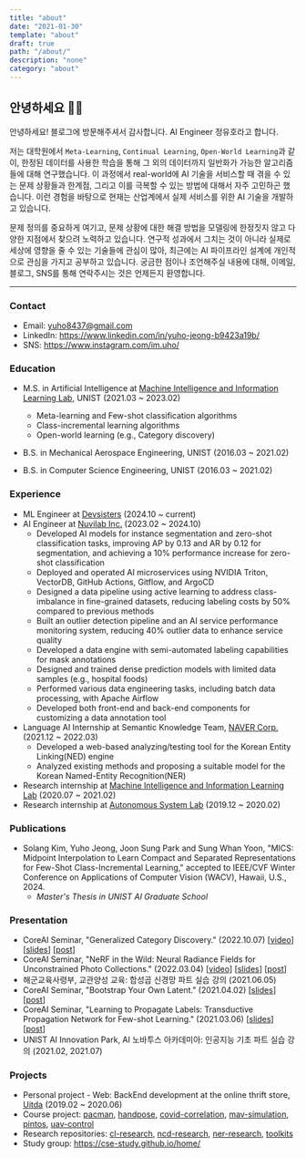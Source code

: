 ```yaml
---
title: "about"
date: "2021-01-30"
template: "about"
draft: true
path: "/about/"
description: "none"
category: "about"
---
```


## 안녕하세요 🙋‍♂️

안녕하세요! 블로그에 방문해주셔서 감사합니다. AI Engineer 정유호라고 합니다.

저는 대학원에서 `Meta-Learning`, `Continual Learning`, `Open-World Learning`과 같이, 한정된 데이터를 사용한 학습을 통해 그 외의 데이터까지 일반화가 가능한 알고리즘들에 대해 연구했습니다. 이 과정에서 real-world에 AI 기술을 서비스할 때 겪을 수 있는 문제 상황들과 한계점, 그리고 이를 극복할 수 있는 방법에 대해서 자주 고민하곤 했습니다. 이런 경험을 바탕으로 현재는 산업계에서 실제 서비스를 위한 AI 기술을 개발하고 있습니다.

문제 정의를 중요하게 여기고, 문제 상황에 대한 해결 방법을 모델링에 한정짓지 않고 다양한 지점에서 찾으려 노력하고 있습니다. 연구적 성과에서 그치는 것이 아니라 실제로 세상에 영향을 줄 수 있는 기술들에 관심이 많아, 최근에는 AI 파이프라인 설계에 개인적으로 관심을 가지고 공부하고 있습니다. 궁금한 점이나 조언해주실 내용에 대해, 이메일, 블로그, SNS를 통해 연락주시는 것은 언제든지 환영합니다.

---

### Contact

- Email: yuho8437@gmail.com
- LinkedIn: https://www.linkedin.com/in/yuho-jeong-b9423a19b/
- SNS: https://www.instagram.com/im.uho/

### Education

- M.S. in Artificial Intelligence at [Machine Intelligence and Information Learning Lab](https://sites.google.com/view/swyoon89/research-interests?authuser=0), UNIST (2021.03 ~ 2023.02)
  - Meta-learning and Few-shot classification algorithms
  - Class-incremental learning algorithms
  - Open-world learning (e.g., Category discovery)

- B.S. in Mechanical Aerospace Engineering, UNIST (2016.03 ~ 2021.02)
- B.S. in Computer Science Engineering, UNIST (2016.03 ~ 2021.02)

### Experience

- ML Engineer at [Devsisters](https://www.devsisters.com/en) (2024.10 ~ current)
- AI Engineer at [Nuvilab Inc.](https://www.nuvilab.com) (2023.02 ~ 2024.10)
  - Developed AI models for instance segmentation and zero-shot classification tasks, improving AP by 0.13 and AR by 0.12 for segmentation, and achieving a 10% performance increase for zero-shot classification
  - Deployed and operated AI microservices using NVIDIA Triton, VectorDB, GitHub Actions, Gitflow, and ArgoCD
  - Designed a data pipeline using active learning to address class-imbalance in fine-grained datasets, reducing labeling costs by 50% compared to previous methods
  - Built an outlier detection pipeline and an AI service performance monitoring system, reducing 40% outlier data to enhance service quality
  - Developed a data engine with semi-automated labeling capabilities for mask annotations
  - Designed and trained dense prediction models with limited data samples (e.g., hospital foods)
  - Performed various data engineering tasks, including batch data processing, with Apache Airflow
  - Developed both front-end and back-end components for customizing a data annotation tool
- Language AI Internship at Semantic Knowledge Team, [NAVER Corp.](https://www.navercorp.com) (2021.12 ~ 2022.03)
  - Developed a web-based analyzing/testing tool for the Korean Entity Linking(NED) engine
  - Analyzed existing methods and proposing a suitable model for the Korean Named-Entity Recognition(NER)
- Research internship at [Machine Intelligence and Information Learning Lab](https://sites.google.com/view/swyoon89/research-interests?authuser=0) (2020.07 ~ 2021.02)
- Research internship at [Autonomous System Lab](https://sites.google.com/site/aslunist/news) (2019.12 ~ 2020.02)

### Publications

- Solang Kim, Yuho Jeong, Joon Sung Park and Sung Whan Yoon, "MICS: Midpoint Interpolation to Learn Compact and Separated Representations for Few-Shot Class-Incremental Learning," accepted to IEEE/CVF Winter Conference on Applications of Computer Vision (WACV), Hawaii, U.S., 2024.
  - *Master's Thesis in UNIST AI Graduate School*


### Presentation

- CoreAI Seminar, "Generalized Category Discovery." (2022.10.07) [[video](https://youtu.be/pNoYt0bzG-s?t=450)] [[slides](https://drive.google.com/file/d/1QRFtVonBzZiiba73F-vYVPRib1Z1avOb/view?usp=sharing)] [[post](https://yuhodots.github.io/deeplearning/22-10-07/)]
- CoreAI Seminar, "NeRF in the Wild: Neural Radiance Fields for Unconstrained Photo Collections." (2022.03.04) [[video](https://www.youtube.com/watch?v=HDwkXyQjecQ)] [[slides](https://drive.google.com/file/d/1O4Af9vq_q_1BRdYxZBCw-PKEq0cqYSNM/view)] [[post](https://yuhodots.github.io/deeplearning/22-03-05/)]
- 해군교육사령부, 교관양성 교육: 합성곱 신경망 파트 실습 강의 (2021.06.05)
- CoreAI Seminar, "Bootstrap Your Own Latent." (2021.04.02) [[slides](https://slack-files.com/T017E9YJDU0-F01TUCCPNV6-54c6e3fb59)] [[post](https://yuhodots.github.io/deeplearning/21-04-04/)]
- CoreAI Seminar, "Learning to Propagate Labels: Transductive Propagation Network for Few-shot Learning." (2021.03.06) [[slides](https://slack-files.com/T017E9YJDU0-F01PZ1RKUQP-9675e49bb9)] [[post](https://yuhodots.github.io/deeplearning/21-03-04/)]
- UNIST AI Innovation Park, AI 노바투스 아카데미아: 인공지능 기초 파트 실습 강의 (2021.02, 2021.07)

### Projects

- Personal project - Web: BackEnd development at the online thrift store, [Uitda](https://github.com/yuhodots/uitda) (2019.02 ~ 2020.06)
- Course project: [pacman](https://github.com/yuhodots/pacman), [handpose](https://github.com/yuhodots/handpose), [covid-correlation](https://yuhodots.github.io/covid-correlation/), [mav-simulation](https://github.com/yuhodots/mav-simulation), [pintos](https://github.com/yuhodots/pintos), [uav-control](https://github.com/yuhodots/uav-control)
- Research repositories: [cl-research](https://github.com/cl-research), [ncd-research](https://github.com/ncd-research), [ner-research](https://github.com/ner-research), [toolkits](https://github.com/yuhodots/toolkits)
- Study group: https://cse-study.github.io/home/
